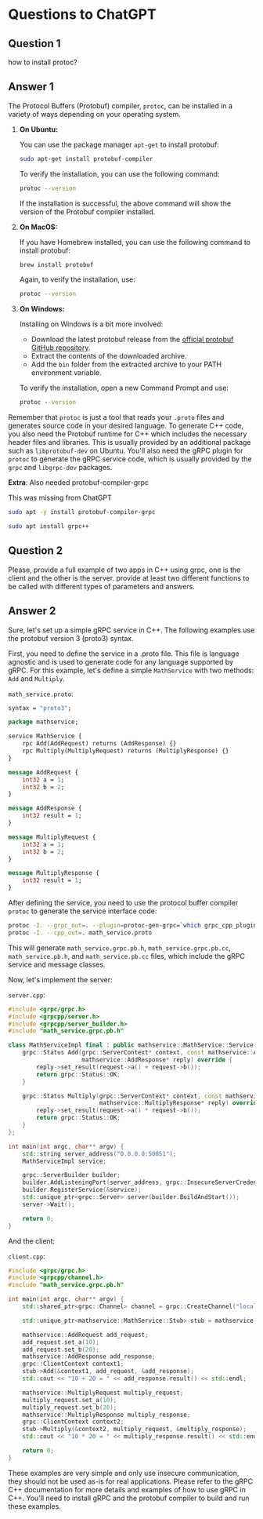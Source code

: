 # Questions to ChatGPT

## Question 1

how to install protoc?

## Answer 1

The Protocol Buffers (Protobuf) compiler, `protoc`, can be installed in a variety of ways depending on your operating system.

1. **On Ubuntu:**

   You can use the package manager `apt-get` to install protobuf:

   ```bash
   sudo apt-get install protobuf-compiler
   ```

   To verify the installation, you can use the following command:

   ```bash
   protoc --version
   ```

   If the installation is successful, the above command will show the version of the Protobuf compiler installed.

2. **On MacOS:**

   If you have Homebrew installed, you can use the following command to install protobuf:

   ```bash
   brew install protobuf
   ```

   Again, to verify the installation, use:

   ```bash
   protoc --version
   ```

3. **On Windows:**

   Installing on Windows is a bit more involved:

   - Download the latest protobuf release from the [official protobuf GitHub repository](https://github.com/protocolbuffers/protobuf/releases).
   - Extract the contents of the downloaded archive.
   - Add the `bin` folder from the extracted archive to your PATH environment variable.

   To verify the installation, open a new Command Prompt and use:

   ```cmd
   protoc --version
   ```

Remember that `protoc` is just a tool that reads your `.proto` files and generates source code in your desired language. To generate C++ code, you also need the Protobuf runtime for C++ which includes the necessary header files and libraries. This is usually provided by an additional package such as `libprotobuf-dev` on Ubuntu. You'll also need the gRPC plugin for `protoc` to generate the gRPC service code, which is usually provided by the `grpc` and `libgrpc-dev` packages.

**Extra**: Also needed protobuf-compiler-grpc

This was missing from ChatGPT

```bash
sudo apt -y install protobuf-compiler-grpc

sudo apt install grpc++

```

## Question 2

Please, provide a full example of two apps in C++ using grpc, one is the client and the other is the server. provide at least two different functions to be called with different types of parameters and answers.

## Answer 2

Sure, let's set up a simple gRPC service in C++. The following examples use the protobuf version 3 (proto3) syntax.

First, you need to define the service in a .proto file. This file is language agnostic and is used to generate code for any language supported by gRPC. For this example, let's define a simple `MathService` with two methods: `Add` and `Multiply`.

`math_service.proto`:
```proto
syntax = "proto3";

package mathservice;

service MathService {
    rpc Add(AddRequest) returns (AddResponse) {}
    rpc Multiply(MultiplyRequest) returns (MultiplyResponse) {}
}

message AddRequest {
    int32 a = 1;
    int32 b = 2;
}

message AddResponse {
    int32 result = 1;
}

message MultiplyRequest {
    int32 a = 1;
    int32 b = 2;
}

message MultiplyResponse {
    int32 result = 1;
}
```

After defining the service, you need to use the protocol buffer compiler `protoc` to generate the service interface code:

```bash
protoc -I. --grpc_out=. --plugin=protoc-gen-grpc=`which grpc_cpp_plugin` math_service.proto
protoc -I. --cpp_out=. math_service.proto
```

This will generate `math_service.grpc.pb.h`, `math_service.grpc.pb.cc`, `math_service.pb.h`, and `math_service.pb.cc` files, which include the gRPC service and message classes.

Now, let's implement the server:

`server.cpp`:
```cpp
#include <grpc/grpc.h>
#include <grpcpp/server.h>
#include <grpcpp/server_builder.h>
#include "math_service.grpc.pb.h"

class MathServiceImpl final : public mathservice::MathService::Service {
    grpc::Status Add(grpc::ServerContext* context, const mathservice::AddRequest* request,
                     mathservice::AddResponse* reply) override {
        reply->set_result(request->a() + request->b());
        return grpc::Status::OK;
    }

    grpc::Status Multiply(grpc::ServerContext* context, const mathservice::MultiplyRequest* request,
                          mathservice::MultiplyResponse* reply) override {
        reply->set_result(request->a() * request->b());
        return grpc::Status::OK;
    }
};

int main(int argc, char** argv) {
    std::string server_address("0.0.0.0:50051");
    MathServiceImpl service;

    grpc::ServerBuilder builder;
    builder.AddListeningPort(server_address, grpc::InsecureServerCredentials());
    builder.RegisterService(&service);
    std::unique_ptr<grpc::Server> server(builder.BuildAndStart());
    server->Wait();

    return 0;
}
```

And the client:

`client.cpp`:
```cpp
#include <grpc/grpc.h>
#include <grpcpp/channel.h>
#include "math_service.grpc.pb.h"

int main(int argc, char** argv) {
    std::shared_ptr<grpc::Channel> channel = grpc::CreateChannel("localhost:50051", grpc::InsecureChannelCredentials());

    std::unique_ptr<mathservice::MathService::Stub> stub = mathservice::MathService::NewStub(channel);

    mathservice::AddRequest add_request;
    add_request.set_a(10);
    add_request.set_b(20);
    mathservice::AddResponse add_response;
    grpc::ClientContext context1;
    stub->Add(&context1, add_request, &add_response);
    std::cout << "10 + 20 = " << add_response.result() << std::endl;

    mathservice::MultiplyRequest multiply_request;
    multiply_request.set_a(10);
    multiply_request.set_b(20);
    mathservice::MultiplyResponse multiply_response;
    grpc::ClientContext context2;
    stub->Multiply(&context2, multiply_request, &multiply_response);
    std::cout << "10 * 20 = " << multiply_response.result() << std::endl;

    return 0;
}
```

These examples are very simple and only use insecure communication, they should not be used as-is for real applications. Please refer to the gRPC C++ documentation for more details and examples of how to use gRPC in C++. You'll need to install gRPC and the protobuf compiler to build and run these examples.

